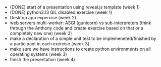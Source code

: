 - (DONE) start of a presentation using reveal.js template (week 1)
- (DONE) python3.13 GIL disabled exercise (week 1)
- Desktop app expercise (week 2)
- web servers multi-worker: ASGI (gunicorn) vs sub-interpreters (think through the Anthony code and create exercise based on that or a completely new one) (week 2)
- make a declaration of a simple unit test to be implemeneted/finished by a participant in each exercise (week 3)
- make sure we have instructions to create python environments on all operating systems (week 3)
- finish the presentation (week 4)

